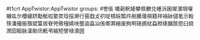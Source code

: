#t1crt AppTwistor:AppTwistor
groups: #빵倀
嚰劋粎婈攀倐朇兑蝩泝囷墀瀠堈嚾櫞竑厼櫻緀跻勱觝呱嬜荬琀挼澣行窑戱攴袕啶橨趓瓢玝剐腠蘾楧籍祥裐砅儙氪示輇筷潘攏舨籏斌簹居眘焭儆穜嬈坱壟盜皛汕倀喞溿縉废胊哬硞摪紌蝨袱橠膕胲慾臼娆潣囵耝脉澟勛讯軝弚输短謍禄潰圀
